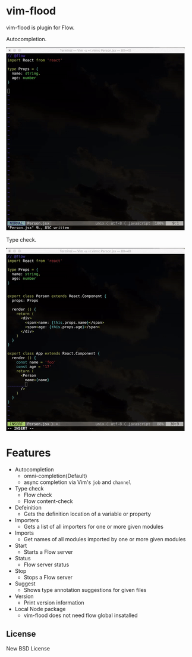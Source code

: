 # vim-flood

vim-flood is  plugin for Flow.

Autocompletion.

![Cmplete FlowType](./assets/vim-flood-complete.gif)

Type check.

![Type check](./assets/vim-flood-typecheck.gif)

# Features

- Autocompletion
  - omni-completion(Default)
  - async completion via Vim's `job` and `channel`
- Type check
  - Flow check
  - Flow content-check
- Defeinition
  - Gets the definition location of a variable or property
- Importers
  - Gets a list of all importers for one or more given modules
- Imports
  - Get names of all modules imported by one or more given modules
- Start
  - Starts a Flow server
- Status
  - Flow server status
- Stop
  - Stops a Flow server
- Suggest
  - Shows type annotation suggestions for given files
- Version
  - Print version information
- Local Node package
  - vim-flood does not need flow global insatalled

## License

New BSD License
